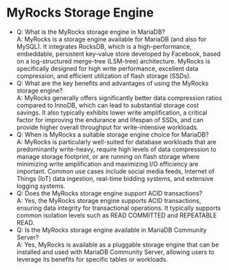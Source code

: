 # MyRocks Storage Engine

* Q: What is the MyRocks storage engine in MariaDB?\
  A: MyRocks is a storage engine available for MariaDB (and also for MySQL). It integrates RocksDB, which is a high-performance, embeddable, persistent key-value store developed by Facebook, based on a log-structured merge-tree (LSM-tree) architecture. MyRocks is specifically designed for high write performance, excellent data compression, and efficient utilization of flash storage (SSDs).
* Q: What are the key benefits and advantages of using the MyRocks storage engine?\
  A: MyRocks generally offers significantly better data compression ratios compared to InnoDB, which can lead to substantial storage cost savings. It also typically exhibits lower write amplification, a critical factor for improving the endurance and lifespan of SSDs, and can provide higher overall throughput for write-intensive workloads.
* Q: When is MyRocks a suitable storage engine choice for MariaDB?\
  A: MyRocks is particularly well-suited for database workloads that are predominantly write-heavy, require high levels of data compression to manage storage footprint, or are running on flash storage where minimizing write amplification and maximizing I/O efficiency are important. Common use cases include social media feeds, Internet of Things (IoT) data ingestion, real-time bidding systems, and extensive logging systems.
* Q: Does the MyRocks storage engine support ACID transactions?\
  A: Yes, the MyRocks storage engine supports ACID transactions, ensuring data integrity for transactional operations. It typically supports common isolation levels such as READ COMMITTED and REPEATABLE READ.
* Q: Is the MyRocks storage engine available in MariaDB Community Server?\
  A: Yes, MyRocks is available as a pluggable storage engine that can be installed and used with MariaDB Community Server, allowing users to leverage its benefits for specific tables or workloads.
